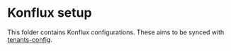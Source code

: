 # Konflux setup

This folder contains Konflux configurations. These aims to be synced with [tenants-config](https://github.com/redhat-appstudio/tenants-config/blob/main/cluster/stone-prd-rh01/tenants/tekton-ecosystem-tenant/apps.yaml).
